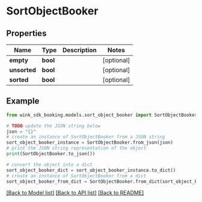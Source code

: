 # SortObjectBooker


## Properties

Name | Type | Description | Notes
------------ | ------------- | ------------- | -------------
**empty** | **bool** |  | [optional] 
**unsorted** | **bool** |  | [optional] 
**sorted** | **bool** |  | [optional] 

## Example

```python
from wink_sdk_booking.models.sort_object_booker import SortObjectBooker

# TODO update the JSON string below
json = "{}"
# create an instance of SortObjectBooker from a JSON string
sort_object_booker_instance = SortObjectBooker.from_json(json)
# print the JSON string representation of the object
print(SortObjectBooker.to_json())

# convert the object into a dict
sort_object_booker_dict = sort_object_booker_instance.to_dict()
# create an instance of SortObjectBooker from a dict
sort_object_booker_from_dict = SortObjectBooker.from_dict(sort_object_booker_dict)
```
[[Back to Model list]](../README.md#documentation-for-models) [[Back to API list]](../README.md#documentation-for-api-endpoints) [[Back to README]](../README.md)


